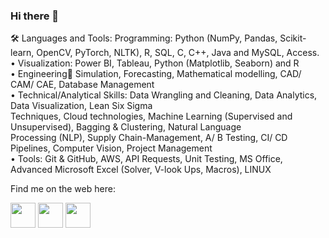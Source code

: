 ### Hi there 👋

🛠️ Languages and Tools:
 Programming: Python (NumPy, Pandas, Scikit-learn, OpenCV, PyTorch, NLTK), R, SQL, C, C++, Java and MySQL, Access.  
• Visualization: Power BI, Tableau, Python (Matplotlib, Seaborn) and R     
• Engineering Simulation, Forecasting, Mathematical modelling, CAD/ CAM/ CAE, Database Management    
• Technical/Analytical Skills: Data Wrangling and Cleaning, Data Analytics, Data Visualization, Lean Six Sigma    
Techniques, Cloud technologies, Machine Learning (Supervised and Unsupervised), Bagging & Clustering, Natural Language    
Processing (NLP), Supply Chain-Management, A/ B Testing, CI/ CD Pipelines, Computer Vision, Project Management    
• Tools: Git & GitHub, AWS, API Requests, Unit Testing, MS Office, Advanced Microsoft Excel (Solver, V-look Ups, Macros), LINUX    

Find me on the web here:
<p align="left">
<a href="https://www.linkedin.com/in/abhishekgupta785/" target="blank"><img align="center" src="https://github.com/mishmanners/MishManners/blob/master/socials/transparent-Linkedin-logo-icon.png" alt="" height="40" /></a>
<a href="https://www.instagram.com/abhi_gupta1845/" target="blank"><img align="center" src="https://github.com/mishmanners/MishManners/blob/master/socials/instagram.png" alt="" height="40" /></a>
<a href="https://twitter.com/guptabhishek785" target="blank"><img align="center" src="https://github.com/mishmanners/MishManners/blob/master/socials/twitter%20(2).png" title = "Twitter" alt="" height="40" /></a>

</p>
<!--
**guptabhishek785/guptabhishek785** is a ✨ _special_ ✨ repository because its `README.md` (this file) appears on your GitHub profile.

### Find me on the web:



Here are some ideas to get you started:

- 🔭 I’m currently working on ...
- 🌱 I’m currently learning ...
- 👯 I’m looking to collaborate on ...
- 🤔 I’m looking for help with ...
- 💬 Ask me about ...
- 📫 How to reach me: ...
- 😄 Pronouns: ...
- ⚡ Fun fact: ...
-->
